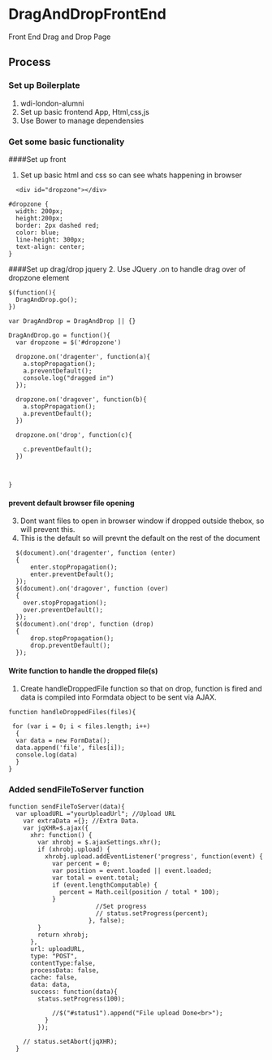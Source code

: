# DragAndDropFrontEnd
Front End Drag and Drop Page


## Process

### Set up Boilerplate
1. wdi-london-alumni
2. Set up basic frontend App, Html,css,js
3. Use Bower to manage dependensies

### Get some basic functionality

####Set up front
1. Set up basic html and css so can see whats happening in browser

```
  <div id="dropzone"></div>

```
```
#dropzone {
  width: 200px;
  height:200px;
  border: 2px dashed red;
  color: blue;
  line-height: 300px;
  text-align: center;
}
```

####Set up drag/drop jquery
2. Use JQuery .on to handle drag over of dropzone element


```
$(function(){
  DragAndDrop.go();
})

var DragAndDrop = DragAndDrop || {} 

DragAndDrop.go = function(){
  var dropzone = $('#dropzone')

  dropzone.on('dragenter', function(a){
    a.stopPropagation();
    a.preventDefault();
    console.log("dragged in")
  });

  dropzone.on('dragover', function(b){
    a.stopPropagation();
    a.preventDefault();
  })

  dropzone.on('drop', function(c){

    c.preventDefault();
  })



}
```

#### prevent default browser file opening
3. Dont want files to open in browser window if dropped outside thebox, so will prevent this.
4. This is the default so will prevnt the default on the rest of the document

```
  $(document).on('dragenter', function (enter) 
  {
      enter.stopPropagation();
      enter.preventDefault();
  });
  $(document).on('dragover', function (over) 
  {
    over.stopPropagation();
    over.preventDefault();
  });
  $(document).on('drop', function (drop) 
  {
      drop.stopPropagation();
      drop.preventDefault();
  });
```

#### Write function to handle the dropped file(s)
1. Create handleDroppedFile function so that on drop, function is fired and data is compiled into Formdata object to be sent via AJAX.

```
function handleDroppedFiles(files){

 for (var i = 0; i < files.length; i++) 
  {
  var data = new FormData();
  data.append('file', files[i]); 
  console.log(data)    
  }
}
```
### Added sendFileToServer function

```
function sendFileToServer(data){
  var uploadURL ="yourUploadUrl"; //Upload URL
    var extraData ={}; //Extra Data.
    var jqXHR=$.ajax({
      xhr: function() {
        var xhrobj = $.ajaxSettings.xhr();
        if (xhrobj.upload) {
          xhrobj.upload.addEventListener('progress', function(event) {
            var percent = 0;
            var position = event.loaded || event.loaded;
            var total = event.total;
            if (event.lengthComputable) {
              percent = Math.ceil(position / total * 100);
            }
                        //Set progress
                        // status.setProgress(percent);
                      }, false);
        }
        return xhrobj;
      },
      url: uploadURL,
      type: "POST",
      contentType:false,
      processData: false,
      cache: false,
      data: data,
      success: function(data){
        status.setProgress(100);

            //$("#status1").append("File upload Done<br>");           
          }
        }); 

    // status.setAbort(jqXHR);
  }

```

